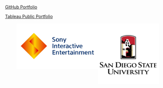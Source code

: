 [GitHub Portfolio](https://github.com/CMJ828/portfolio)

[Tableau Public Portfolio](https://public.tableau.com/profile/conor.juengst)

<img src="https://raw.githubusercontent.com/CMJ828/cmj828.github.io/master/SDSU.jpg" width="200" align="right"><img src="https://raw.githubusercontent.com/CMJ828/cmj828.github.io/master/SIE.jpg" height="150" align="right">
